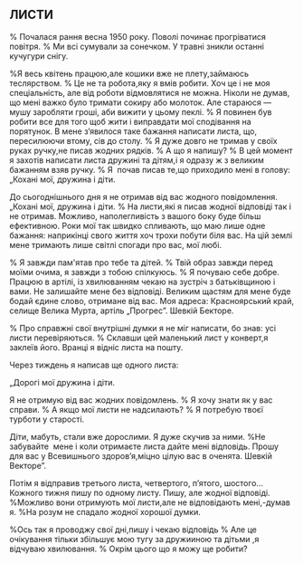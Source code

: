 ## ЛИСТИ

% Почалася рання весна 1950 року.
Поволі починає прогріватися повітря.
% Ми всі сумували за сонечком.
У травні зникли останні кучугури снігу.

%Я весь квітень працюю,але кошики вже не плету,займаюсь теслярством.
% Це не та робота,яку я вмів робити.
Хоч це і не моя спеціальність, але від роботи відмовлятися не можна.
Ніколи не думав, що мені важко було тримати сокиру або молоток.
Але стараюся — мушу заробляти гроші, аби вижити у цьому пеклі.
% Я повинен був робити все для того щоб жити і виправдати мої сподівання на порятунок.
В мене з’явилося таке бажання написати листа, що, пересилюючи втому, сів до столу.
% Я дуже довго не тримав у своїх руках ручку,не писав жодних рядків.
% А що я напишу?
% В цей момент я захотів написати листа дружині та дітям,і я одразу ж з великим бажанням взяв ручку.
% Я  почав писав те,що приходило мені в голову:
„Кохані мої, дружина і діти.

До сьогоднішнього дня я не отримав від вас жодного повідомлення.
„Кохані мої, дружина і діти.
% На листи,які я писав жодної відповіді так і не отримав.
Можливо, наполегливість з вашого боку буде більш ефективною.
Роки мої так швидко спливають, що маю лише одне бажання: наприкінці свого життя хоч трохи побути біля вас.
На цій землі мене тримають лише світлі спогади про вас, мої любі.

% Я завжди пам'ятав про тебе та дітей.
% Твій образ завжди перед моїми очима, я завжди з тобою спілкуюсь.
% Я почуваю себе добре.
Працюю в артілі, із хвилюванням чекаю на зустріч з батьківщиною і вами.
Не залишайте мене без відповіді.
Великим щастям для мене буде бодай єдине слово, отримане від вас.
Моя адреса: Красноярський край, селище Велика Мурта, артіль „Прогрес”.
Шевкій Бекторе.

% Про справжні свої внутрішні думки я не міг написати, бо знав: усі листи перевіряються.
% Склавши цей маленький лист у конверт,я заклеїв його.
Вранці я відніс листа на пошту.

Через тиждень я написав ще одного листа:

„Дорогі мої дружина і діти.

Я не отримую від вас жодних повідомлень.
% Я хочу знати як у вас справи.
% А якщо мої листи не надсилають?
% Я потребую твоєї турботи у старості.


Діти, мабуть, стали вже дорослими. Я дуже скучив за ними.
%Не забувайте  мене і коли отримаєте листа дайте мені відповідь.
Прошу для вас у Всевишнього здоров’я,міцно цілую вас в оченята.
Шевкій Векторе”.

Потім я відправив третього листа, четвертого, п’ятого, шостого...
Кожного тижня пишу по одному листу.
Пишу, але жодної відповіді.
%Можливо вони отримують мої листи,але не відповідають мені,-думав я.
%На розум не спадало жодної хорошої думки.

%Ось так я проводжу свої дні,пишу і чекаю відповідь
% Але це очікування тільки збільшує мою тугу за дружииною та дітьми ,я відчуваю хвилювання.
% Окрім цього що я можу ще робити?